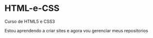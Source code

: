 # HTML-e-CSS
 Curso de HTML5 e CSS3

 Estou aprendendo a criar sites e agora vou gerenciar meus repositorios
